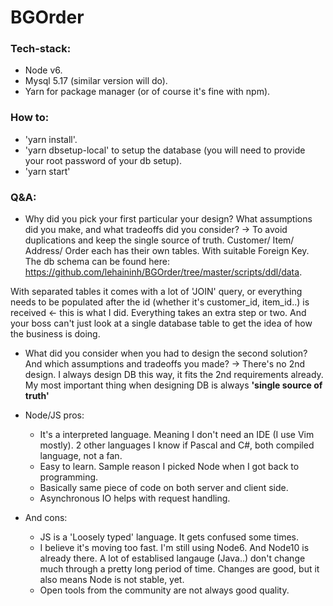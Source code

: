 # BGOrder
### Tech-stack:
- Node v6.
- Mysql 5.17 (similar version will do).
- Yarn for package manager (or of course it's fine with npm).

### How to:
- 'yarn install'.
- 'yarn dbsetup-local' to setup the database (you will need to provide your root password of your db setup).
- 'yarn start'

### Q&A:
- Why did you pick your first particular your design? What assumptions did you make, and what tradeoffs did you consider?
    -> To avoid duplications and keep the single source of truth. Customer/ Item/ Address/ Order each has their own tables. With suitable Foreign Key. The db schema can be found here: https://github.com/lehaininh/BGOrder/tree/master/scripts/ddl/data.

With separated tables it comes with a lot of 'JOIN' query, or everything needs to be populated after the id (whether it's customer_id, item_id..) is received <- this is what I did. Everything takes an extra step or two. And your boss can't just look at a single database table to get the idea of how the business is doing.

- What did you consider when you had to design the second solution? And which assumptions and tradeoffs you made?
    -> There's no 2nd design. I always design DB this way, it fits the 2nd requirements already. My most important thing when designing DB is always **'single source of truth'**
    
- Node/JS pros:
    - It's a interpreted language. Meaning I don't need an IDE (I use Vim mostly). 2 other languages I know if Pascal and C#, both compiled language, not a fan.
    - Easy to learn. Sample reason I picked Node when I got back to programming.
    - Basically same piece of code on both server and client side.
    - Asynchronous IO helps with request handling.
    
- And cons:
    - JS is a 'Loosely typed' language. It gets confused some times.
    - I believe it's moving too fast. I'm still using Node6. And Node10 is already there. A lot of establised langauge (Java..) don't change much through a pretty long period of time. Changes are good, but it also means Node is not stable, yet.
    - Open tools from the community are not always good quality.
    
